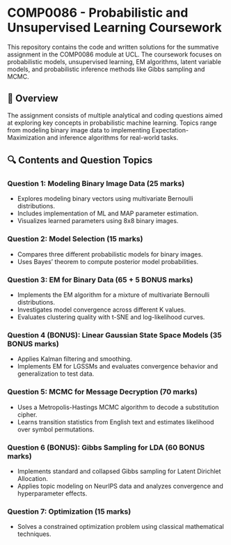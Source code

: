 # COMP0086 - Probabilistic and Unsupervised Learning Coursework

This repository contains the code and written solutions for the summative assignment in the COMP0086 module at UCL. The coursework focuses on probabilistic models, unsupervised learning, EM algorithms, latent variable models, and probabilistic inference methods like Gibbs sampling and MCMC.

## 📘 Overview

The assignment consists of multiple analytical and coding questions aimed at exploring key concepts in probabilistic machine learning. Topics range from modeling binary image data to implementing Expectation-Maximization and inference algorithms for real-world tasks.

## 🔍 Contents and Question Topics

### Question 1: Modeling Binary Image Data (25 marks)
- Explores modeling binary vectors using multivariate Bernoulli distributions.
- Includes implementation of ML and MAP parameter estimation.
- Visualizes learned parameters using 8x8 binary images.

### Question 2: Model Selection (15 marks)
- Compares three different probabilistic models for binary images.
- Uses Bayes’ theorem to compute posterior model probabilities.

### Question 3: EM for Binary Data (65 + 5 BONUS marks)
- Implements the EM algorithm for a mixture of multivariate Bernoulli distributions.
- Investigates model convergence across different K values.
- Evaluates clustering quality with t-SNE and log-likelihood curves.

### Question 4 (BONUS): Linear Gaussian State Space Models (35 BONUS marks)
- Applies Kalman filtering and smoothing.
- Implements EM for LGSSMs and evaluates convergence behavior and generalization to test data.

### Question 5: MCMC for Message Decryption (70 marks)
- Uses a Metropolis-Hastings MCMC algorithm to decode a substitution cipher.
- Learns transition statistics from English text and estimates likelihood over symbol permutations.

### Question 6 (BONUS): Gibbs Sampling for LDA (60 BONUS marks)
- Implements standard and collapsed Gibbs sampling for Latent Dirichlet Allocation.
- Applies topic modeling on NeurIPS data and analyzes convergence and hyperparameter effects.

### Question 7: Optimization (15 marks)
- Solves a constrained optimization problem using classical mathematical techniques.

